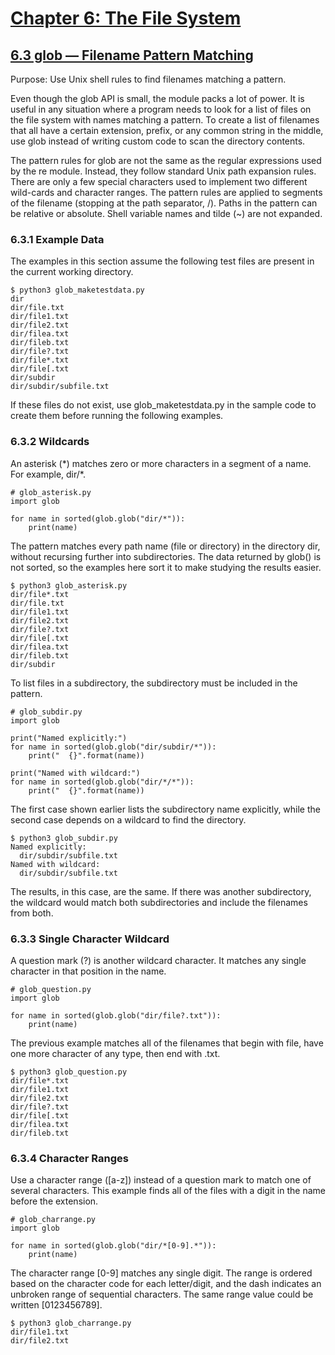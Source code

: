 # [Chapter 6: The File System](https://pymotw.com/3/file_access.html)

## [6.3 glob — Filename Pattern Matching](https://pymotw.com/3/glob/index.html)

Purpose:	Use Unix shell rules to find filenames matching a pattern.

Even though the glob API is small, the module packs a lot of power. It is useful in any situation where a program needs to look for a list of files on the file system with names matching a pattern. To create a list of filenames that all have a certain extension, prefix, or any common string in the middle, use glob instead of writing custom code to scan the directory contents.

The pattern rules for glob are not the same as the regular expressions used by the re module. Instead, they follow standard Unix path expansion rules. There are only a few special characters used to implement two different wild-cards and character ranges. The pattern rules are applied to segments of the filename (stopping at the path separator, /). Paths in the pattern can be relative or absolute. Shell variable names and tilde (~) are not expanded.

### 6.3.1 Example Data

The examples in this section assume the following test files are present in the current working directory.

```
$ python3 glob_maketestdata.py
dir
dir/file.txt
dir/file1.txt
dir/file2.txt
dir/filea.txt
dir/fileb.txt
dir/file?.txt
dir/file*.txt
dir/file[.txt
dir/subdir
dir/subdir/subfile.txt
```

If these files do not exist, use glob_maketestdata.py in the sample code to create them before running the following examples.

### 6.3.2 Wildcards

An asterisk (\*) matches zero or more characters in a segment of a name. For example, dir/\*.

```
# glob_asterisk.py
import glob

for name in sorted(glob.glob("dir/*")):
    print(name)
```

The pattern matches every path name (file or directory) in the directory dir, without recursing further into subdirectories. The data returned by glob() is not sorted, so the examples here sort it to make studying the results easier.

```
$ python3 glob_asterisk.py
dir/file*.txt
dir/file.txt
dir/file1.txt
dir/file2.txt
dir/file?.txt
dir/file[.txt
dir/filea.txt
dir/fileb.txt
dir/subdir
```

To list files in a subdirectory, the subdirectory must be included in the pattern.

```
# glob_subdir.py
import glob

print("Named explicitly:")
for name in sorted(glob.glob("dir/subdir/*")):
    print("  {}".format(name))

print("Named with wildcard:")
for name in sorted(glob.glob("dir/*/*")):
    print("  {}".format(name))
```

The first case shown earlier lists the subdirectory name explicitly, while the second case depends on a wildcard to find the directory.

```
$ python3 glob_subdir.py
Named explicitly:
  dir/subdir/subfile.txt
Named with wildcard:
  dir/subdir/subfile.txt
```

The results, in this case, are the same. If there was another subdirectory, the wildcard would match both subdirectories and include the filenames from both.

### 6.3.3 Single Character Wildcard

A question mark (\?) is another wildcard character. It matches any single character in that position in the name.

```
# glob_question.py
import glob

for name in sorted(glob.glob("dir/file?.txt")):
    print(name)
```

The previous example matches all of the filenames that begin with file, have one more character of any type, then end with .txt.

```
$ python3 glob_question.py
dir/file*.txt
dir/file1.txt
dir/file2.txt
dir/file?.txt
dir/file[.txt
dir/filea.txt
dir/fileb.txt
```

### 6.3.4 Character Ranges

Use a character range ([a-z]) instead of a question mark to match one of several characters. This example finds all of the files with a digit in the name before the extension.

```
# glob_charrange.py
import glob

for name in sorted(glob.glob("dir/*[0-9].*")):
    print(name)
```

The character range [0-9] matches any single digit. The range is ordered based on the character code for each letter/digit, and the dash indicates an unbroken range of sequential characters. The same range value could be written [0123456789].

```
$ python3 glob_charrange.py
dir/file1.txt
dir/file2.txt
```
